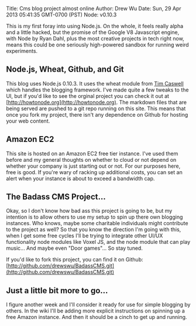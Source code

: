Title: Cms blog project almost online
Author: Drew Wu
Date: Sun, 29 Apr 2013 05:41:35 GMT-0700 (PST)
Node: v0.10.3

This is my first foray into using Node.js. On the whole, it feels really alpha and a little hacked, but the promise of the 
Google V8 Javascript engine, with Node by Ryan Dahl, plus the most creative projects in tech right now, means this could be 
one seriously high-powered sandbox for running weird experiments.

## Node.js, Wheat, Github, and Git

This blog uses Node.js 0.10.3. It uses the wheat module from [Tim Caswell](http://creationix.com/) which
handles the blogging framework. I've made quite a few tweaks to the UI, but if you'd like to see the orginal project 
you can check it out at [http://howtonode.org](http://howtonode.org). The markdown files that are being served are 
pushed to a git repo running on this site. This means that once you fork my project, there isn't any dependence on 
Github for hosting your web content.

## Amazon EC2

This site is hosted on an Amazon EC2 free tier instance. I've used them before and my general thoughts on whether to 
cloud or not depend on whether your company is just starting out or not. For our purposes here, free is good. If you're wary of racking up additional costs, you can set an alert when your instance is about to exceed a bandwidth cap.

## The Badass CMS Project...

Okay, so I don't know how bad ass this project is going to be, but my intention is to allow others to use my setup 
to spin up there own blogging instances. Who knows, maybe some charitable individuals might contribute to the 
project as well? So that you know the direction I'm going with this, when I get some free cycles I'll be trying to 
integrate other UI/UX functionality node modules like Voxel JS, and the node module that can play music... And maybe even "Door games"... So stay tuned.

If you'd like to fork this project, you can find it on Github: [http://github.com/drewswu/BadassCMS.git](http://github.com/drewswu/BadassCMS.git)

## Just a little bit more to go...

I figure another week and I'll consider it ready for use for simple blogging by others. In the wiki I'll be adding 
more explicit instructions on spinning up a free Amazon instance. And then it should be a cinch to get up and running.
